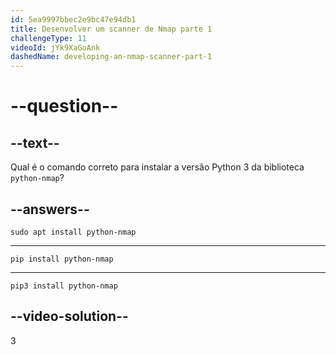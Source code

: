 ```yaml
---
id: 5ea9997bbec2e9bc47e94db1
title: Desenvolver um scanner de Nmap parte 1
challengeType: 11
videoId: jYk9XaGoAnk
dashedName: developing-an-nmap-scanner-part-1
---
```


# --question--

## --text--

Qual é o comando correto para instalar a versão Python 3 da biblioteca `python-nmap`?

## --answers--

`sudo apt install python-nmap`

---

`pip install python-nmap`

---

`pip3 install python-nmap`

## --video-solution--

3

